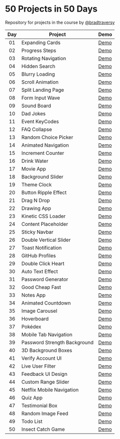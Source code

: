 # 50 Projects in 50 Days

Repository for projects in the course by [@bradtraversy](https://github.com/bradtraversy)

| Day | Project                      | Demo                                                                                |
| :-: | ---------------------------- | ----------------------------------------------------------------------------------- |
| 01  | Expanding Cards              | [Demo](https://raubaca.github.io/50-projects-50-days/expanding-cards/)              |
| 02  | Progress Steps               | [Demo](https://raubaca.github.io/50-projects-50-days/progress-steps/)               |
| 03  | Rotating Navigation          | [Demo](https://raubaca.github.io/50-projects-50-days/rotating-navigation/)          |
| 04  | Hidden Search                | [Demo](https://raubaca.github.io/50-projects-50-days/hidden-search/)                |
| 05  | Blurry Loading               | [Demo](https://raubaca.github.io/50-projects-50-days/blurry-loading/)               |
| 06  | Scroll Animation             | [Demo](https://raubaca.github.io/50-projects-50-days/scroll-animation/)             |
| 07  | Split Landing Page           | [Demo](https://raubaca.github.io/50-projects-50-days/split-landing-page/)           |
| 08  | Form Input Wave              | [Demo](https://raubaca.github.io/50-projects-50-days/form-input-wave/)              |
| 09  | Sound Board                  | [Demo](https://raubaca.github.io/50-projects-50-days/sound-board/)                  |
| 10  | Dad Jokes                    | [Demo](https://raubaca.github.io/50-projects-50-days/dad-jokes/)                    |
| 11  | Event KeyCodes               | [Demo](https://raubaca.github.io/50-projects-50-days/event-keycodes/)               |
| 12  | FAQ Collapse                 | [Demo](https://raubaca.github.io/50-projects-50-days/faq-collapse/)                 |
| 13  | Random Choice Picker         | [Demo](https://raubaca.github.io/50-projects-50-days/random-choice-picker/)         |
| 14  | Animated Navigation          | [Demo](https://raubaca.github.io/50-projects-50-days/animated-navigation/)          |
| 15  | Increment Counter            | [Demo](https://raubaca.github.io/50-projects-50-days/increment-counter/)            |
| 16  | Drink Water                  | [Demo](https://raubaca.github.io/50-projects-50-days/drink-water/)                  |
| 17  | Movie App                    | [Demo](https://raubaca.github.io/50-projects-50-days/movie-app/)                    |
| 18  | Background Slider            | [Demo](https://raubaca.github.io/50-projects-50-days/background-slider/)            |
| 19  | Theme Clock                  | [Demo](https://raubaca.github.io/50-projects-50-days/theme-clock/)                  |
| 20  | Button Ripple Effect         | [Demo](https://raubaca.github.io/50-projects-50-days/button-ripple-effect/)         |
| 21  | Drag N Drop                  | [Demo](https://raubaca.github.io/50-projects-50-days/drag-n-drop/)                  |
| 22  | Drawing App                  | [Demo](https://raubaca.github.io/50-projects-50-days/drawing-app/)                  |
| 23  | Kinetic CSS Loader           | [Demo](https://raubaca.github.io/50-projects-50-days/kinetic-css-loader/)           |
| 24  | Content Placeholder          | [Demo](https://raubaca.github.io/50-projects-50-days/content-placeholder/)          |
| 25  | Sticky Navbar                | [Demo](https://raubaca.github.io/50-projects-50-days/sticky-navbar/)                |
| 26  | Double Vertical Slider       | [Demo](https://raubaca.github.io/50-projects-50-days/double-vertical-slider/)       |
| 27  | Toast Notification           | [Demo](https://raubaca.github.io/50-projects-50-days/toast-notification/)           |
| 28  | GitHub Profiles              | [Demo](https://raubaca.github.io/50-projects-50-days/github-profiles/)              |
| 29  | Double Click Heart           | [Demo](https://raubaca.github.io/50-projects-50-days/double-click-heart/)           |
| 30  | Auto Text Effect             | [Demo](https://raubaca.github.io/50-projects-50-days/auto-text-effect/)             |
| 31  | Password Generator           | [Demo](https://raubaca.github.io/50-projects-50-days/password-generator/)           |
| 32  | Good Cheap Fast              | [Demo](https://raubaca.github.io/50-projects-50-days/good-cheap-fast/)              |
| 33  | Notes App                    | [Demo](https://raubaca.github.io/50-projects-50-days/notes-app/)                    |
| 34  | Animated Countdown           | [Demo](https://raubaca.github.io/50-projects-50-days/animated-countdown/)           |
| 35  | Image Carousel               | [Demo](https://raubaca.github.io/50-projects-50-days/image-carousel/)               |
| 36  | Hoverboard                   | [Demo](https://raubaca.github.io/50-projects-50-days/hoverboard/)                   |
| 37  | Pokédex                      | [Demo](https://raubaca.github.io/50-projects-50-days/pokedex/)                      |
| 38  | Mobile Tab Navigation        | [Demo](https://raubaca.github.io/50-projects-50-days/mobile-tab-navigation/)        |
| 39  | Password Strength Background | [Demo](https://raubaca.github.io/50-projects-50-days/password-strength-background/) |
| 40  | 3D Background Boxes          | [Demo](https://raubaca.github.io/50-projects-50-days/3d-background-boxes/)          |
| 41  | Verify Account UI            | [Demo](https://raubaca.github.io/50-projects-50-days/verify-account-ui/)            |
| 42  | Live User Filter             | [Demo](https://raubaca.github.io/50-projects-50-days/live-user-filter/)             |
| 43  | Feedback UI Design           | [Demo](https://raubaca.github.io/50-projects-50-days/feedback-ui-design/)           |
| 44  | Custom Range Slider          | [Demo](https://raubaca.github.io/50-projects-50-days/custom-range-slider/)          |
| 45  | Netflix Mobile Navigation    | [Demo](https://raubaca.github.io/50-projects-50-days/netflix-mobile-navigation/)    |
| 46  | Quiz App                     | [Demo](https://raubaca.github.io/50-projects-50-days/quiz-app/)                     |
| 47  | Testimonial Box              | [Demo](https://raubaca.github.io/50-projects-50-days/testimonial-box/)              |
| 48  | Random Image Feed            | [Demo](https://raubaca.github.io/50-projects-50-days/random-image-feed/)            |
| 49  | Todo List                    | [Demo](https://raubaca.github.io/50-projects-50-days/todo-list/)                    |
| 50  | Insect Catch Game            | [Demo](https://raubaca.github.io/50-projects-50-days/insect-catch-game/)            |
